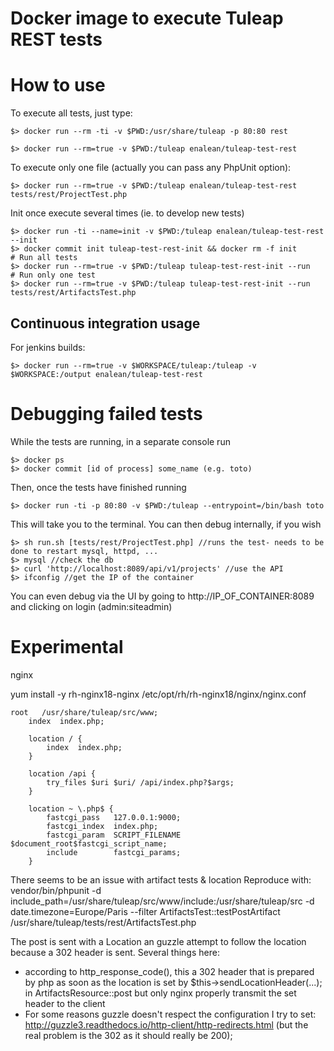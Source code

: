 Docker image to execute Tuleap REST tests
=========================================

How to use
==========

To execute all tests, just type:

    $> docker run --rm -ti -v $PWD:/usr/share/tuleap -p 80:80 rest

    $> docker run --rm=true -v $PWD:/tuleap enalean/tuleap-test-rest

To execute only one file (actually you can pass any PhpUnit option):

    $> docker run --rm=true -v $PWD:/tuleap enalean/tuleap-test-rest tests/rest/ProjectTest.php

Init once execute several times (ie. to develop new tests)

    $> docker run -ti --name=init -v $PWD:/tuleap enalean/tuleap-test-rest --init
    $> docker commit init tuleap-test-rest-init && docker rm -f init
    # Run all tests
    $> docker run --rm=true -v $PWD:/tuleap tuleap-test-rest-init --run
    # Run only one test
    $> docker run --rm=true -v $PWD:/tuleap tuleap-test-rest-init --run tests/rest/ArtifactsTest.php

Continuous integration usage
----------------------------

For jenkins builds:

    $> docker run --rm=true -v $WORKSPACE/tuleap:/tuleap -v $WORKSPACE:/output enalean/tuleap-test-rest
    
Debugging failed tests
======================

While the tests are running, in a separate console run

    $> docker ps
    $> docker commit [id of process] some_name (e.g. toto)
    
Then, once the tests have finished running

    $> docker run -ti -p 80:80 -v $PWD:/tuleap --entrypoint=/bin/bash toto

This will take you to the terminal. You can then debug internally, if you wish

    $> sh run.sh [tests/rest/ProjectTest.php] //runs the test- needs to be done to restart mysql, httpd, ...
    $> mysql //check the db
    $> curl 'http://localhost:8089/api/v1/projects' //use the API
    $> ifconfig //get the IP of the container
    
You can even debug via the UI by going to http://IP_OF_CONTAINER:8089 and clicking on login (admin:siteadmin)

Experimental
============

nginx

yum install -y rh-nginx18-nginx
/etc/opt/rh/rh-nginx18/nginx/nginx.conf

	root   /usr/share/tuleap/src/www;
        index  index.php;

        location / {
            index  index.php;
        }

        location /api {
            try_files $uri $uri/ /api/index.php?$args;
        }

        location ~ \.php$ {
            fastcgi_pass   127.0.0.1:9000;
            fastcgi_index  index.php;
            fastcgi_param  SCRIPT_FILENAME  $document_root$fastcgi_script_name;
            include        fastcgi_params;
        }

There seems to be an issue with artifact tests & location
Reproduce with:
vendor/bin/phpunit -d include_path=/usr/share/tuleap/src/www/include:/usr/share/tuleap/src -d date.timezone=Europe/Paris --filter ArtifactsTest::testPostArtifact  /usr/share/tuleap/tests/rest/ArtifactsTest.php

The post is sent with a Location an guzzle attempt to follow the location
because a 302 header is sent.
Several things here:
- according to http_response_code(), this a 302 header that is prepared by php
  as soon as the location is set by $this->sendLocationHeader(...); in
  ArtifactsResource::post but only nginx properly transmit the set header to
  the client
- For some reasons guzzle doesn't respect the configuration I try to set:
  http://guzzle3.readthedocs.io/http-client/http-redirects.html
  (but the real problem is the 302 as it should really be 200);

